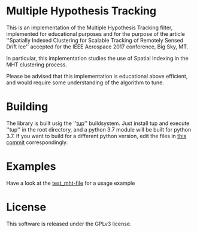 # Multiple Hypothesis Tracking
This is an implementation of the Multiple Hypothesis Tracking filter,
implemented for educational purposes and for the purpose of the article
''Spatially Indexed Clustering for Scalable Tracking of Remotely Sensed Drift
Ice'' accepted for the IEEE Aerospace 2017 conference, Big Sky, MT.

In particular, this implementation studies the use of Spatial Indexing in the
MHT clustering process.

Please be advised that this implementation is educational above efficient, and would require some understanding of the algorithm to tune. 

# Building
The library is built usig the ''[tup](http://gittup.org/tup/)'' buildsystem. Just install tup and execute ''tup'' in the root directory, and a python 3.7 module will be built for python 3.7. If you want to build for a different python version, edit the files in [this commit](https://github.com/jonatanolofsson/mht/commit/c4af9c313c4e44ca23edd418b5281618fc29693d) correspondingly.

# Examples
Have a look at the [test_mht-file](https://github.com/jonatanolofsson/mht/blob/master/tests/test_mht.py) for a usage example

# License
This software is released under the GPLv3 license.
